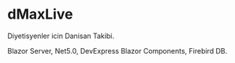 # dMaxLive
Diyetisyenler icin Danisan Takibi.

Blazor Server,
Net5.0,
DevExpress Blazor Components,
Firebird DB.
